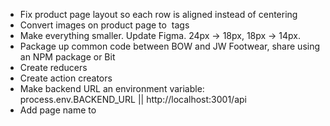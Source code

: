 - Fix product page layout so each row is aligned instead of centering
- Convert images on product page to <img/> tags
- Make everything smaller.  Update Figma.  24px -> 18px, 18px -> 14px.
- Package up common code between BOW and JW Footwear, share using an NPM package or Bit
- Create reducers
- Create action creators
- Make backend URL an environment variable: process.env.BACKEND_URL || http://localhost:3001/api
- Add page name to <title>
- Add provision for adding multiple items at once to the cart
- Add <Message> to ShowPage for when user tries to add item to cart without picking a size.  Perhaps use it for feedback that item was added to cart.
- Consider removing callback functions and promises from actions that don't need to be async
- Add functionality for remove to CartItem
- Add proptypes to everything
- Consider refactoring cart data storage in redux and localStorage to use an array of objects, where each object is a single product-size combination.  More closely matches the format needed for display on the <CartPage> and it's easier to understand.

# Code to Share
- withAuth() in hocs/withAuth.js
- apiCall() in services/api.js
- createStore() in store/index.js
- store/actions/auth.js
- store/reducers/auth.js